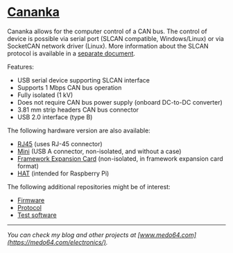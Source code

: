 [Cananka](https://medo64.com/cananka/)
======================================

Cananka allows for the computer control of a CAN bus. The control of device is
possible via serial port (SLCAN compatible, Windows/Linux) or via SocketCAN
network driver (Linux). More information about the SLCAN protocol is available
in a [separate document](PROTOCOL.md).

Features:
* USB serial device supporting SLCAN interface
* Supports 1 Mbps CAN bus operation
* Fully isolated (1 kV)
* Does not require CAN bus power supply (onboard DC-to-DC converter)
* 3.81 mm strip headers CAN bus connector
* USB 2.0 interface (type B)

The following hardware version are also available:
* [RJ45](README-RJ45.md) (uses RJ-45 connector)
* [Mini](https://github.com/medo64/CanankaMini) (USB A connector, non-isolated, and without a case)
* [Framework Expansion Card](https://github.com/medo64/CanankaFEC) (non-isolated, in framework expansion card format)
* [HAT](https://github.com/medo64/CanankaHAT) (intended for Raspberry Pi)

The following additional repositories might be of interest:
* [Firmware](https://github.com/medo64/Cananka.Firmware)
* [Protocol](https://github.com/medo64/Cananka.Firmware/blob/main/PROTOCOL.md)
* [Test software](https://github.com/medo64/Cananka.Software)


---
*You can check my blog and other projects at [www.medo64.com](https://medo64.com/electronics/).*
